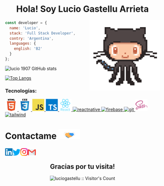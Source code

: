 

<h1 align='center'>Hola! Soy Lucio Gastellu Arrieta</h1>

<img align='right' src="https://raw.githubusercontent.com/iCharlesZ/FigureBed/master/img/octocat.gif" width="230">

```javascript
const developer = {
  name: 'Lucio',
  stack: 'Full Stack Developer',
  contry: 'Argentina',
  languages: {
    english: 'B2'
  }
};
```

![lucio 1907 GitHub stats](https://github-readme-stats.vercel.app/api?username=lucio1907&show_icons=true&theme=tokyonight)

[![Top Langs](https://github-readme-stats.vercel.app/api/top-langs/?username=lucio1907&langs_count=5)](https://github.com/anuraghazra/github-readme-stats)

<h3 align="left">Tecnologías: </h3>
<p align="left"> <a href="https://www.w3.org/html/" target="_blank" rel="noreferrer"> <img src="https://raw.githubusercontent.com/devicons/devicon/master/icons/html5/html5-original-wordmark.svg" alt="html5" width="40" height="40"/> </a> <a href="https://www.w3schools.com/css/" target="_blank" rel="noreferrer"> <img src="https://raw.githubusercontent.com/devicons/devicon/master/icons/css3/css3-original-wordmark.svg" alt="css3" width="40" height="40"/> </a> <a href="https://developer.mozilla.org/en-US/docs/Web/JavaScript" target="_blank" rel="noreferrer"> <img src="https://raw.githubusercontent.com/devicons/devicon/master/icons/javascript/javascript-original.svg" alt="javascript" width="40" height="40"/> </a> <a href="https://www.typescriptlang.org/" target="_blank" rel="noreferrer"> <img src="https://raw.githubusercontent.com/devicons/devicon/master/icons/typescript/typescript-original.svg" alt="typescript" width="40" height="40"/> </a> <a href="https://reactjs.org/" target="_blank" rel="noreferrer"> <img src="https://raw.githubusercontent.com/devicons/devicon/master/icons/react/react-original-wordmark.svg" alt="react" width="40" height="40"/> </a> <a href="https://reactnative.dev/" target="_blank" rel="noreferrer"> <img src="https://reactnative.dev/img/header_logo.svg" alt="reactnative" width="40" height="40"/> </a> <a href="https://firebase.google.com/" target="_blank" rel="noreferrer"> <img src="https://www.vectorlogo.zone/logos/firebase/firebase-icon.svg" alt="firebase" width="40" height="40"/> </a> <a href="https://git-scm.com/" target="_blank" rel="noreferrer"> <img src="https://www.vectorlogo.zone/logos/git-scm/git-scm-icon.svg" alt="git" width="40" height="40"/> </a>  <a href="https://sass-lang.com" target="_blank" rel="noreferrer"> <img src="https://raw.githubusercontent.com/devicons/devicon/master/icons/sass/sass-original.svg" alt="sass" width="40" height="40"/> </a> <a href="https://tailwindcss.com/" target="_blank" rel="noreferrer"> <img src="https://www.vectorlogo.zone/logos/tailwindcss/tailwindcss-icon.svg" alt="tailwind" width="40" height="40"/> </a>  </p>

# Contactame <img src="https://github.com/SatYu26/SatYu26/blob/master/Assets/Handshake.gif" height="32px">

<h3></h3>
<a href='https://www.linkedin.com/in/luciogastellu/' target:'_blank'>
  <img align="left" alt="Satyam Goyal | Linkedin" width="24px" src="https://github.com/SatYu26/SatYu26/blob/master/Assets/Linkedin.svg" />
</a> &nbsp;&nbsp;
<a href="https://twitter.com/Lu_Gastellu" target:'_blank'>
  <img align="left" alt="Satyam Goyal | Twitter" width="26px" src="https://github.com/SatYu26/SatYu26/blob/master/Assets/Twitter.svg" />
</a> &nbsp;&nbsp;
<a href="https://www.instagram.com/luciogastellu/" target:'_blank'>
  <img align="left" alt="Satyam Goyal | Instagram" width="24px" src="https://github.com/SatYu26/SatYu26/blob/master/Assets/Instagram.svg" />
</a> &nbsp;&nbsp;
<a href="mailto:lugastellu19@gmail.com">
  <img align="left" alt="Satyam Goyal | Gmail" width="26px" src="https://github.com/SatYu26/SatYu26/blob/master/Assets/Gmail.svg" />
</a>

<h2 align="center">Gracias por tu visita! </h2>

<p align="center"><img src="https://profile-counter.glitch.me/{lucio1907}/count.svg" alt="luciogastellu :: Visitor's Count" /></p>
